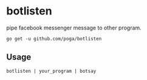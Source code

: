 # botlisten

pipe facebook messenger message to other program.

```
go get -u github.com/poga/botlisten
```

## Usage

```
botlisten | your_program | botsay
```
